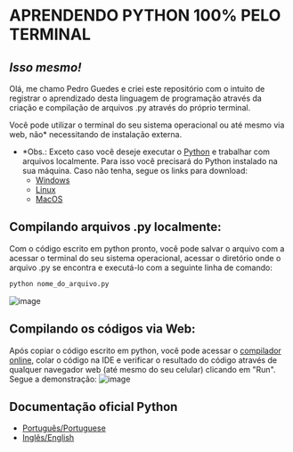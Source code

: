 # APRENDENDO PYTHON 100% PELO TERMINAL
## _Isso mesmo!_

Olá, me chamo Pedro Guedes e criei este repositório com o intuito de registrar o aprendizado desta linguagem de programação através da criação e compilação de arquivos .py através do próprio terminal. 

Você pode utilizar o terminal do seu sistema operacional ou até mesmo via web, não* necessitando de instalação externa.
- *Obs.: Exceto caso você deseje executar o [Python] e trabalhar com arquivos localmente. Para isso você precisará do Python instalado na sua máquina. Caso não tenha, segue os links para download:
  - [Windows][PyWindows]
  - [Linux][PyLinux]
  - [MacOS][PyMacOS]

## Compilando arquivos .py localmente:
Com o código escrito em python pronto, você pode salvar o arquivo com a acessar o terminal do seu sistema operacional, acessar o diretório onde o arquivo .py se encontra e executá-lo com a seguinte linha de comando:
```sh
python nome_do_arquivo.py
```
![image](https://github.com/pedroaugustorgg/estudopython/assets/80770771/7af857c0-5d24-4857-ade7-69ceca7d7eff)
 
## Compilando os códigos via Web:
Após copiar o código escrito em python, você pode acessar o [compilador online][WebPythonCompiler], colar o código na IDE e verificar o resultado do código através de qualquer navegador web (até mesmo do seu celular) clicando em "Run". Segue a demonstração:
![image](https://github.com/pedroaugustorgg/estudopython/assets/80770771/c8512a07-3075-4c81-9cc9-1cab51a0d3ff)

## Documentação oficial Python
- [Português/Portuguese][docpt]
- [Inglês/English][doceng]

[Python]: <https://www.python.org/downloads/>
[PyWindows]: <https://www.python.org/downloads/windows/>
[PyLinux]: <https://www.python.org/downloads/source/>
[PyMacOS]: <https://www.python.org/downloads/macos/>
[WebPythonCompiler]: <https://www.onlinegdb.com/online_python_compiler>
[docpt]: <https://docs.python.org/pt-br/3/>
[doceng]: <https://docs.python.org/3/>